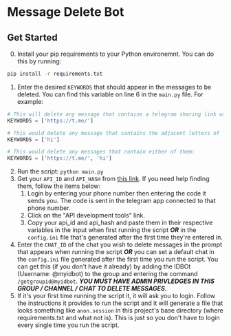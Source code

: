 # Message Delete Bot

## Get Started
0. Install your pip requirements to your Python environemnt. You can do this by running:
```cmd
pip install -r requirements.txt
```
1. Enter the desired `KEYWORDS` that should appear in the messages to be deleted. You can find this variable on line 6 in the `main.py` file. For example:
```python
# This will delete any message that contains a telegram sharing link with the t.me format.
KEYWORDS = ['https://t.me/']

# This would delete any message that contains the adjacent letters of 'h' and 'i', for example: hippo, hipotenuse, hi, etc.
KEYWORDS = ['hi']

# This would delete any messages that contain either of them:
KEYWORDS = ['https://t.me/', 'hi']
``` 
2. Run the script: `python main.py`
3. Get your `API_ID` and `API_HASH` from [this link](https://my.telegram.org/auth). If you need help finding them, follow the items below:
    1. Login by entering your phone number then entering the code it sends you. The code is sent in the telegram app connected to that phone number.
    2. Click on the "API development tools" link.
    3. Copy your api_id and api_hash and paste them in their respective variables in the input when first running the script ***OR*** in the `config.ini` file that's generated after the first time they're entered in.
4. Enter the `CHAT_ID` of the chat you wish to delete messages in the prompt that appears when running the script ***OR*** you can set a default chat in the `config.ini` file generated after the first time you run the script. You can get this (if you don't have it already) by adding the IDBOt (Username: @myidbot) to the group and entering the command `/getgroupid@myidbot`. ***YOU MUST HAVE ADMIN PRIVLEDGES IN THIS GROUP / CHANNEL / CHAT TO DELETE MESSAGES.***
5. If it's your first time running the script it, it will ask you to login. Follow the instructions it provides to run the script and it will generate a file that looks something like `anon.session` in this project's base directory (where requirements.txt and what not is). This is just so you don't have to login every single time you run the script.